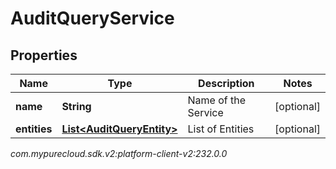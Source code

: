 # AuditQueryService


## Properties

| Name | Type | Description | Notes |
| ------------ | ------------- | ------------- | ------------- |
| **name** | **String** | Name of the Service |  [optional] |
| **entities** | [**List&lt;AuditQueryEntity&gt;**](AuditQueryEntity) | List of Entities |  [optional] |




_com.mypurecloud.sdk.v2:platform-client-v2:232.0.0_
